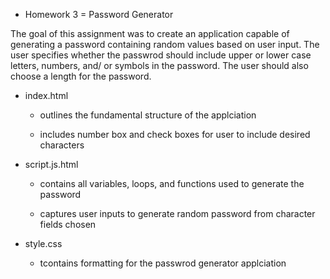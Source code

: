 * Homework 3 = Password Generator


The goal of this assignment was to create an application capable of generating a password containing random values based on user input.  The user specifies whether the passwrod should include upper or lower case letters, numbers, and/ or symbols in the password.  The user should also choose a length for the password.


* index.html 

    * outlines the fundamental structure of the applciation

    * includes number box and check boxes for user to include desired characters


* script.js.html

    * contains all variables, loops, and functions used to generate the password

    * captures user inputs to generate random password from character fields chosen


* style.css

    * tcontains formatting for the passwrod generator applciation
